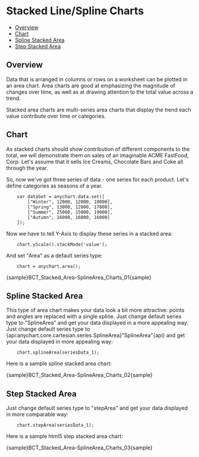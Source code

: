 # Stacked Line/Spline Charts

 * [Overview](#overview)
 * [Chart](#chart)
 * [Spline Stacked Area](#spline_stacked_area)
 * [Step Stacked Area](#step_stacked_area)

## Overview
Data that is arranged in columns or rows on a worksheet can be plotted in an area chart. Area charts are good at emphasizing the magnitude of changes over time, as well as at drawing attention to the total value across a trend.
  
Stacked area charts are multi-series area charts that display the trend  each value contribute over time or categories.

## Chart

As stacked charts should show contribution of different components to the total, we will demonstrate them on sales of an imaginable ACME FastFood, Corp. Let's assume that it sells Ice Creams, Chocolate Bars and Coke all through the year.
  
So, now we've got three series of data - one series for each product. Let's define categories as seasons of a year.

```
    var dataSet = anychart.data.set([
        ["Winter", 12000, 12000, 10000],
        ["Spring", 13000, 12000, 17000],
        ["Summer", 25000, 15000, 19000],
        ["Autumn", 16000, 16000, 16000]
    ]);
```

Now we have to tell Y-Axis to display these series in a stacked area:

```
    chart.yScale().stackMode('value');
```

And set "Area" as a default series type:

```
    chart = anychart.area();
```

{sample}BCT_Stacked\_Area-SplineArea\_Charts\_01{sample}

## Spline Stacked Area

This type of area chart makes your data look a bit more attractive: points and angles are replaced with a single spline. Just change default series type to "SplineArea" and get your data displayed in a more appealing way.
Just change default series type to {api:anychart.core.cartesian.series.SplineArea}"SplineArea"{api} and get your data displayed in more appealing way:

```
    chart.splineArea(seriesData_1);
```
<!--Also, let's add area tooltips and make them more informative, to that we will change their format:

XML Syntax
XML Code
Plain code
01
<area_series>
02
  <tooltip_settings enabled="true">
03
    <format><![CDATA[{%SeriesName} - {%Value}$ - {%YPercentOfCategory}{numDecimals:2}%]]></format>
04
  </tooltip_settings>
05
</area_series>-->
Here is a sample spline stacked area chart:

{sample}BCT_Stacked\_Area-SplineArea\_Charts\_02{sample}

## Step Stacked Area

Just change default series type to "stepArea" and get your data displayed in more comparable way:

```
    chart.stepArea(seriesData_1);
```

Here is a sample html5 step stacked area chart:

{sample}BCT_Stacked\_Area-SplineArea\_Charts\_03{sample}